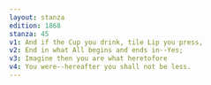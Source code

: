 ```yaml
---
layout: stanza
edition: 1868
stanza: 45
v1: And if the Cup you drink, tile Lip you press,
v2: End in what All begins and ends in--Yes;
v3: Imagine then you are what heretofore
v4: You were--hereafter you shall not be less.
---
```

